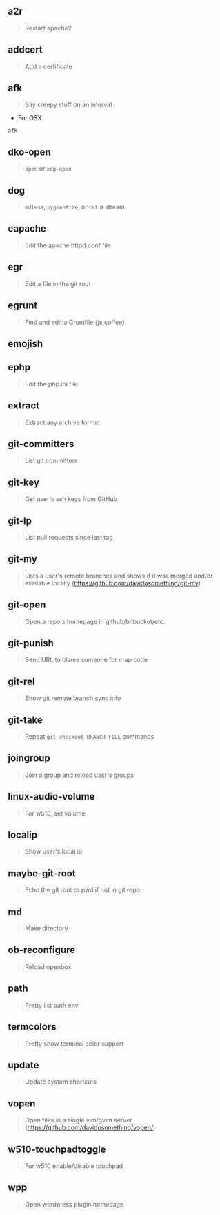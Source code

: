 ## a2r

> Restart apache2

## addcert

> Add a certificate

## afk

> Say creepy stuff on an interval

- For OSX

```shell
afk
```

## dko-open

> `open` or `xdg-open`

## dog

> `mdless`, `pygmentize`, or `cat` a stream

## eapache

> Edit the apache httpd.conf file

## egr

> Edit a file in the git root

## egrunt

> Find and edit a Gruntfile.{js,coffee}

## emojish

## ephp

> Edit the php.ini file

## extract

> Extract any archive format

## git-committers

> List git committers

## git-key

> Get user's ssh keys from GitHub

## git-lp

> List pull requests since last tag

## git-my

> Lists a user's remote branches and shows if it was merged and/or available
> locally (https://github.com/davidosomething/git-my)

## git-open

> Open a repo's homepage in github/bitbucket/etc.

## git-punish

> Send URL to blame someone for crap code

## git-rel

> Show git remote branch sync info

## git-take

> Repeat `git checkout BRANCH FILE` commands

## joingroup

> Join a group and reload user's groups

## linux-audio-volume

> For w510, set volume

## localip

> Show user's local ip

## maybe-git-root

> Echo the git root or pwd if not in git repo

## md

> Make directory

## ob-reconfigure

> Reload openbox

## path

> Pretty list path env

## termcolors

> Pretty show terminal color support

## update

> Update system shortcuts

## vopen

> Open files in a single vim/gvim server
> (https://github.com/davidosomething/vopen/)

## w510-touchpadtoggle

> For w510 enable/disable touchpad

## wpp

> Open wordpress plugin homepage


